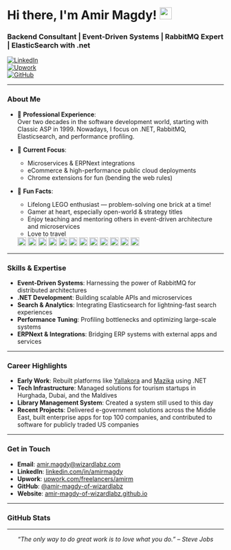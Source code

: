 <!-- 
  This is a sample GitHub Profile README for Amir Magdy.
  Customize the content below to highlight your own projects, interests,
  or professional details.
-->

# Hi there, I'm Amir Magdy! <img src="https://media.giphy.com/media/hvRJCLFzcasrR4ia7z/giphy.gif" width="28" />

### Backend Consultant | Event-Driven Systems | RabbitMQ Expert | ElasticSearch with .net

[![LinkedIn](https://img.shields.io/badge/-LinkedIn-blue?style=flat&logo=Linkedin&logoColor=white)](https://www.linkedin.com/in/amirmagdy/)  
[![Upwork](https://img.shields.io/badge/-Upwork-6fda44?style=flat&logo=Upwork&logoColor=white)](https://www.upwork.com/freelancers/amirm)  
[![GitHub](https://img.shields.io/badge/-GitHub-black?style=flat&logo=github&logoColor=white)](https://github.com/amir-magdy-of-wizardlabz)

---

### About Me

- 🔭 **Professional Experience**:  
  Over two decades in the software development world, starting with Classic ASP in 1999. Nowadays, I focus on .NET, RabbitMQ, Elasticsearch, and performance profiling.

- 🌱 **Current Focus**:  
  - Microservices & ERPNext integrations  
  - eCommerce & high-performance public cloud deployments  
  - Chrome extensions for fun (bending the web rules)

- 🎉 **Fun Facts**:  
  - Lifelong LEGO enthusiast — problem-solving one brick at a time!  
  - Gamer at heart, especially open-world & strategy titles  
  - Enjoy teaching and mentoring others in event-driven architecture and microservices
  -  Love to travel
    <img src="https://twemoji.maxcdn.com/v/latest/svg/1f1ea-1f1ec.svg" alt="🇪🇬" width="20" /> 
    <img src="https://twemoji.maxcdn.com/v/latest/svg/1f1f6-1f1e6.svg" alt="🇶🇦" width="20" /> 
    <img src="https://twemoji.maxcdn.com/v/latest/svg/1f1e7-1f1ed.svg" alt="🇧🇭" width="20" /> 
    <img src="https://twemoji.maxcdn.com/v/latest/svg/1f1e6-1f1ea.svg" alt="🇦🇪" width="20" /> 
    <img src="https://twemoji.maxcdn.com/v/latest/svg/1f1f9-1f1f7.svg" alt="🇹🇷" width="20" /> 
    <img src="https://twemoji.maxcdn.com/v/latest/svg/1f1ec-1f1f7.svg" alt="🇬🇷" width="20" /> 
    <img src="https://twemoji.maxcdn.com/v/latest/svg/1f1ee-1f1f9.svg" alt="🇮🇹" width="20" /> 
    <img src="https://twemoji.maxcdn.com/v/latest/svg/1f1fb-1f1e6.svg" alt="🇻🇦" width="20" /> 
    <img src="https://twemoji.maxcdn.com/v/latest/svg/1f1f2-1f1fe.svg" alt="🇲🇾" width="20" /> 
    <img src="https://twemoji.maxcdn.com/v/latest/svg/1f1e6-1f1fa.svg" alt="🇦🇺" width="20" /> 
    <img src="https://twemoji.maxcdn.com/v/latest/svg/1f1ef-1f1f5.svg" alt="🇯🇵" width="20" /> 
    <img src="https://twemoji.maxcdn.com/v/latest/svg/1f1fa-1f1f8.svg" alt="🇺🇸" width="20" /> 


---

### Skills & Expertise

- **Event-Driven Systems**: Harnessing the power of RabbitMQ for distributed architectures  
- **.NET Development**: Building scalable APIs and microservices  
- **Search & Analytics**: Integrating Elasticsearch for lightning-fast search experiences  
- **Performance Tuning**: Profiling bottlenecks and optimizing large-scale systems  
- **ERPNext & Integrations**: Bridging ERP systems with external apps and services  

---

### Career Highlights

- **Early Work**: Rebuilt platforms like [Yallakora](https://yallakora.com/) and [Mazika](https://mazika.com/) using .NET  
- **Tech Infrastructure**: Managed solutions for tourism startups in Hurghada, Dubai, and the Maldives  
- **Library Management System**: Created a system still used to this day  
- **Recent Projects**: Delivered e-government solutions across the Middle East, built enterprise apps for top 100 companies, and contributed to software for publicly traded US companies

---

### Get in Touch

- **Email**: [amir.magdy@wizardlabz.com](mailto:amir@wizardlabz.com)  
- **LinkedIn**: [linkedin.com/in/amirmagdy](https://www.linkedin.com/in/amirmagdy/)  
- **Upwork**: [upwork.com/freelancers/amirm](https://www.upwork.com/freelancers/amirm)  
- **GitHub**: [@amir-magdy-of-wizardlabz](https://github.com/amir-magdy-of-wizardlabz)  
- **Website**: [amir-magdy-of-wizardlabz.github.io](https://amir-magdy-of-wizardlabz.github.io/)

---

### GitHub Stats

<!-- Uncomment the following lines if you'd like to display GitHub stats or a language breakdown -->
<!-- 
![Amir Magdy's GitHub stats](https://github-readme-stats.vercel.app/api?username=amir-magdy-of-wizardlabz&show_icons=true&theme=tokyonight)
![Top Languages](https://github-readme-stats.vercel.app/api/top-langs/?username=amir-magdy-of-wizardlabz&layout=compact&theme=tokyonight)
-->

---

<p align="center">
  <i>“The only way to do great work is to love what you do.” – Steve Jobs</i>
</p>
